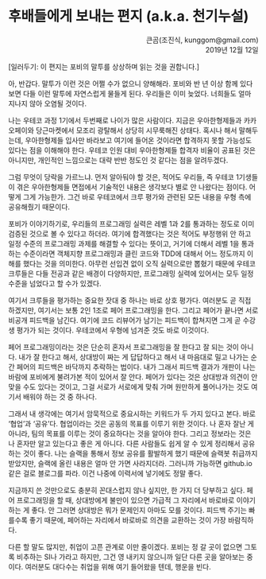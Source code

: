 # 후배들에게 보내는 편지 (a.k.a. 천기누설)

<p align="right">큰곰(조진식, kunggom@gmail.com)<br />2019년 12월 12일</p>

[일러두기: 이 편지는 포비의 말투를 상상하며 읽는 것을 권합니다.]

아, 반갑다. 말투가 이런 것은 어쩔 수가 없으니 양해해라. 포비와 반 년 이상 함께 있다 보면 다들 이런 말투에 자연스럽게 물들게 된다. 우리들은 이미 늦었다. 너희들도 얼마 지나지 않아 오염될 것이다.

나는 우테코 과정 1기에서 두번째로 나이가 많은 사람이다. 지금은 우아한형제들과 카카오페이와 당근마켓에서 모조리 광탈해서 상당히 시무룩해진 상태다. 혹시나 해서 말해두는데, 우아한형제들 입사만 바라보고 여기에 들어온 것이라면 합격하지 못할 가능성도 있다는 점을 이해해야 한다. 우테코 인원 대비 우아한형제들 합격자 비율이 공표된 것은 아니지만, 개인적인 느낌으로는 대략 반반 정도인 것 같다는 점을 알려두겠다.

그럼 무엇이 당락을 가르느냐. 먼저 알아둬야 할 것은, 적어도 우리들, 즉 우테코 1기생들이 겪은 우아한형제들 면접에서 기술적인 내용은 생각보다 별로 안 나왔다는 점이다. 어떻게 그게 가능한가. 그건 바로 우테코에서 크루 평가와 관련된 모든 내용을 우형 측에 공유해줬기 때문이다.

포비가 이야기하기로, 우리들의 프로그래밍 실력은 레벨 1과 2를 통과하는 정도로 이미 검증된 것으로 볼 수 있다고 하더라. 여기에 합격했다는 것은 적어도 부정행위 안 하고 일정 수준의 프로그래밍 과제를 해결할 수 있다는 뜻이고, 거기에 더해서 레벨 1을 통과하는 수준이라면 객체지향 프로그래밍과 클린 코드와 TDD에 대해서 어느 정도까지 이해를 했다는 것을 의미한다. 아무런 선입견 없이 오직 실력으로만 뽑혔기 때문에 우테코 크루들은 다들 전공과 같은 배경이 다양하지만, 프로그래밍 실력에 있어서는 모두 일정 수준을 넘었다고 할 수가 있겠다.

여기서 크루들을 평가하는 중요한 잣대 중 하나는 바로 상호 평가다. 여러분도 곧 직접 하겠지만, 여기서는 보통 2인 1조로 페어 프로그래밍을 한다. 그리고 페어가 끝나면 서로 비공개 피드백을 남긴다. 여기에 코드 리뷰어가 남기는 피드백이 합쳐지면 그게 곧 수강생 평가가 되는 것이다. 우테코에서 우형에 넘겨준 것도 바로 이것이다.

페어 프로그래밍이라는 것은 단순히 혼자서 프로그래밍을 잘 한다고 잘 되는 것이 아니다. 내가 잘 한다고 해서, 상대방이 짜는 게 답답하다고 해서 내 마음대로 밀고 나가는 순간 페어의 피드백은 바닥까지 추락하는 법이다. 내가 그래서 피드백 결과가 개판이 나는 바람에 포비에게 불려가본 적이 있어서 잘 안다. 페어가 있다는 것은 상대방과 의견이 안 맞을 수도 있다는 것이고, 그걸 서로가 서로에게 맞춰 가며 원만하게 풀어나가는 것도 여기서 배워야 하는 것 중 하나다.

그래서 내 생각에는 여기서 암묵적으로 중요시하는 키워드가 두 가지 있다고 본다. 바로 ‘협업’과 ‘공유’다. 협업이라는 것은 공동의 목표를 이루기 위한 것이다. 나 혼자 잘난 게 아니라, 팀의 목표를 이루는 것이 중요하다는 것을 알아야 한다. 그리고 정보라는 것은 나 혼자만 알고 있는다고 좋은 게 아니다. 다른 사람들도 쉽게 알 수 있게 정리해서 공유하는 것이 좋다. 나는 슬랙을 통해서 정보 공유를 활발하게 했기 때문에 슬랙봇 취급까지 받았지만, 슬랙에 올린 내용은 얼마 안 가면 사라지더라. 그러니까 가능하면 github.io 같은 걸로 블로그를 파라. 이건 나중에 이력서에 넣기에도 정말 좋다.

지금까지 쓴 것만으로도 충분히 꼰대스럽지 않나 싶지만, 한 가지 더 당부하고 싶다. 페어 프로그래밍을 할 때, 상대방에게 불만이 있으면 가급적 그 자리에서 바로바로 이야기하는 게 좋다. 안 그러면 상대방은 뭐가 문제인지 아마도 모를 것이다. 피드백 주기는 빠를수록 좋기 때문에, 페어하는 자리에서 바로바로 의견을 교환하는 것이 가장 바람직하다.

다른 할 말도 많지만, 취업이 고픈 관계로 이만 줄이겠다. 포비는 정 갈 곳이 없으면 그토록 비추하는 SI나 가라고 하지만, 그건 영 내키지 않으니까 일단 다른 곳을 알아보는 중이다. 여러분도 대다수는 취업을 위해 여기 들어왔을 텐데, 행운을 빈다.
